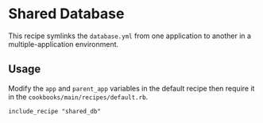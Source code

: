 # Shared Database

This recipe symlinks the `database.yml` from one application to another in a
multiple-application environment.

## Usage

Modify the `app` and `parent_app` variables in the default recipe then require
it in the `cookbooks/main/recipes/default.rb`.

    include_recipe "shared_db"
